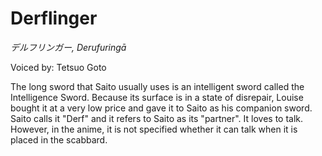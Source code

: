 # Derflinger

_デルフリンガー, Derufuringā_

Voiced by: Tetsuo Goto

The long sword that Saito usually uses is an intelligent sword called the Intelligence Sword. Because its surface is in a state of disrepair, Louise bought it at a very low price and gave it to Saito as his companion sword. Saito calls it "Derf" and it refers to Saito as its "partner". It loves to talk. However, in the anime, it is not specified whether it can talk when it is placed in the scabbard.
